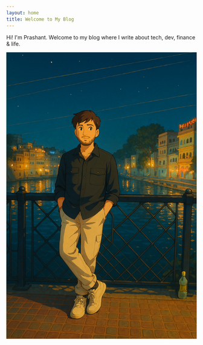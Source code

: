 ```yaml
---
layout: home
title: Welcome to My Blog
---
```


Hi! I'm Prashant. Welcome to my blog where I write about tech, dev, finance & life.

<img src="/assets/images/pc.PNG" alt="My Setup" width="600" />

